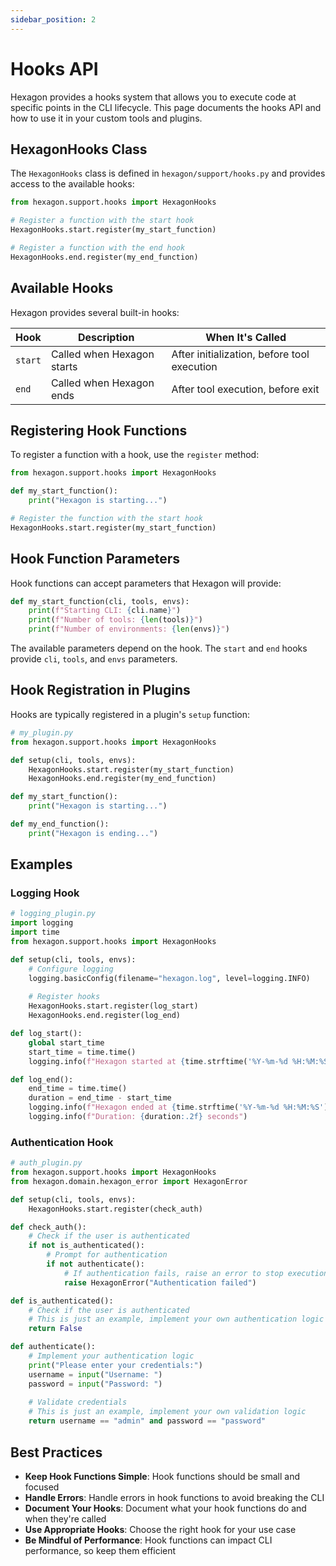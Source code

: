 ```yaml
---
sidebar_position: 2
---
```


# Hooks API

Hexagon provides a hooks system that allows you to execute code at specific points in the CLI lifecycle. This page documents the hooks API and how to use it in your custom tools and plugins.

## HexagonHooks Class

The `HexagonHooks` class is defined in `hexagon/support/hooks.py` and provides access to the available hooks:

```python
from hexagon.support.hooks import HexagonHooks

# Register a function with the start hook
HexagonHooks.start.register(my_start_function)

# Register a function with the end hook
HexagonHooks.end.register(my_end_function)
```

## Available Hooks

Hexagon provides several built-in hooks:

| Hook | Description | When It's Called |
|------|-------------|------------------|
| `start` | Called when Hexagon starts | After initialization, before tool execution |
| `end` | Called when Hexagon ends | After tool execution, before exit |

## Registering Hook Functions

To register a function with a hook, use the `register` method:

```python
from hexagon.support.hooks import HexagonHooks

def my_start_function():
    print("Hexagon is starting...")

# Register the function with the start hook
HexagonHooks.start.register(my_start_function)
```

## Hook Function Parameters

Hook functions can accept parameters that Hexagon will provide:

```python
def my_start_function(cli, tools, envs):
    print(f"Starting CLI: {cli.name}")
    print(f"Number of tools: {len(tools)}")
    print(f"Number of environments: {len(envs)}")
```

The available parameters depend on the hook. The `start` and `end` hooks provide `cli`, `tools`, and `envs` parameters.

## Hook Registration in Plugins

Hooks are typically registered in a plugin's `setup` function:

```python
# my_plugin.py
from hexagon.support.hooks import HexagonHooks

def setup(cli, tools, envs):
    HexagonHooks.start.register(my_start_function)
    HexagonHooks.end.register(my_end_function)

def my_start_function():
    print("Hexagon is starting...")

def my_end_function():
    print("Hexagon is ending...")
```

## Examples

### Logging Hook

```python
# logging_plugin.py
import logging
import time
from hexagon.support.hooks import HexagonHooks

def setup(cli, tools, envs):
    # Configure logging
    logging.basicConfig(filename="hexagon.log", level=logging.INFO)
    
    # Register hooks
    HexagonHooks.start.register(log_start)
    HexagonHooks.end.register(log_end)

def log_start():
    global start_time
    start_time = time.time()
    logging.info(f"Hexagon started at {time.strftime('%Y-%m-%d %H:%M:%S')}")

def log_end():
    end_time = time.time()
    duration = end_time - start_time
    logging.info(f"Hexagon ended at {time.strftime('%Y-%m-%d %H:%M:%S')}")
    logging.info(f"Duration: {duration:.2f} seconds")
```

### Authentication Hook

```python
# auth_plugin.py
from hexagon.support.hooks import HexagonHooks
from hexagon.domain.hexagon_error import HexagonError

def setup(cli, tools, envs):
    HexagonHooks.start.register(check_auth)

def check_auth():
    # Check if the user is authenticated
    if not is_authenticated():
        # Prompt for authentication
        if not authenticate():
            # If authentication fails, raise an error to stop execution
            raise HexagonError("Authentication failed")

def is_authenticated():
    # Check if the user is authenticated
    # This is just an example, implement your own authentication logic
    return False

def authenticate():
    # Implement your authentication logic
    print("Please enter your credentials:")
    username = input("Username: ")
    password = input("Password: ")
    
    # Validate credentials
    # This is just an example, implement your own validation logic
    return username == "admin" and password == "password"
```

## Best Practices

- **Keep Hook Functions Simple**: Hook functions should be small and focused
- **Handle Errors**: Handle errors in hook functions to avoid breaking the CLI
- **Document Your Hooks**: Document what your hook functions do and when they're called
- **Use Appropriate Hooks**: Choose the right hook for your use case
- **Be Mindful of Performance**: Hook functions can impact CLI performance, so keep them efficient
